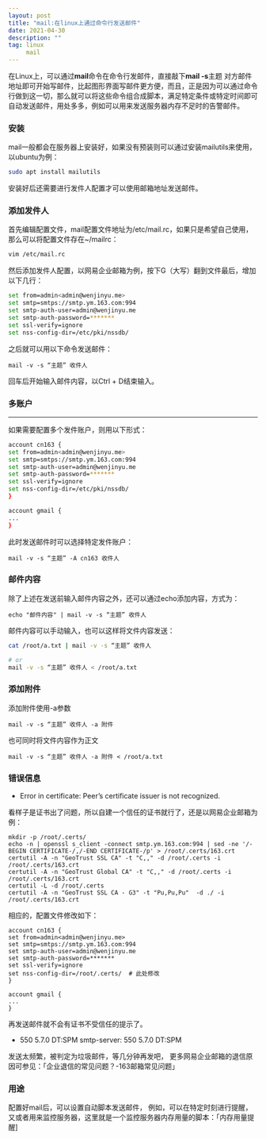 ```yaml
---
layout: post
title: "mail:在linux上通过命令行发送邮件"
date: 2021-04-30
description: ""
tag: linux
     mail
---
```


在Linux上，可以通过**mail**命令在命令行发邮件，直接敲下**mail -s**主题 对方邮件地址即可开始写邮件，比起图形界面写邮件更方便，而且，正是因为可以通过命令行做到这一切，那么就可以将这些命令组合成脚本，满足特定条件或特定时间即可自动发送邮件，用处多多，例如可以用来发送服务器内存不足时的告警邮件。

### 安装
mail一般都会在服务器上安装好，如果没有预装则可以通过安装mailutils来使用，以ubuntu为例：

```bash
sudo apt install mailutils
```

安装好后还需要进行发件人配置才可以使用邮箱地址发送邮件。

### 添加发件人
首先编辑配置文件，mail配置文件地址为/etc/mail.rc，如果只是希望自己使用，那么可以将配置文件存在~/mailrc：

```bash
vim /etc/mail.rc
```

然后添加发件人配置，以网易企业邮箱为例，按下G（大写）翻到文件最后，增加以下几行：

```bash
set from=admin<admin@wenjinyu.me>
set smtp=smtps://smtp.ym.163.com:994
set smtp-auth-user=admin@wenjinyu.me
set smtp-auth-password=*******
set ssl-verify=ignore
set nss-config-dir=/etc/pki/nssdb/
```

之后就可以用以下命令发送邮件：

`mail -v -s “主题” 收件人`

回车后开始输入邮件内容，以Ctrl + D结束输入。

### 多账户
---
如果需要配置多个发件账户，则用以下形式：

```bash
account cn163 {
set from=admin<admin@wenjinyu.me>
set smtp=smtps://smtp.ym.163.com:994
set smtp-auth-user=admin@wenjinyu.me
set smtp-auth-password=*******
set ssl-verify=ignore
set nss-config-dir=/etc/pki/nssdb/
}

account gmail {
...
}
```

此时发送邮件时可以选择特定发件账户：

`mail -v -s “主题” -A cn163 收件人`

### 邮件内容
除了上述在发送前输入邮件内容之外，还可以通过echo添加内容，方式为：

`echo "邮件内容" | mail -v -s “主题” 收件人`

邮件内容可以手动输入，也可以这样将文件内容发送：

```bash
cat /root/a.txt | mail -v -s “主题” 收件人

# or
mail -v -s “主题” 收件人 < /root/a.txt
```

### 添加附件
添加附件使用-a参数

`mail -v -s “主题” 收件人 -a 附件`

也可同时将文件内容作为正文

`mail -v -s “主题” 收件人 -a 附件 < /root/a.txt`

### 错误信息
+ Error in certificate: Peer’s certificate issuer is not recognized.

看样子是证书出了问题，所以自建一个信任的证书就行了，还是以网易企业邮箱为例：

```
mkdir -p /root/.certs/
echo -n | openssl s_client -connect smtp.ym.163.com:994 | sed -ne '/-BEGIN CERTIFICATE-/,/-END CERTIFICATE-/p' > /root/.certs/163.crt
certutil -A -n "GeoTrust SSL CA" -t "C,," -d /root/.certs -i /root/.certs/163.crt
certutil -A -n "GeoTrust Global CA" -t "C,," -d /root/.certs -i /root/.certs/163.crt
certutil -L -d /root/.certs
certutil -A -n "GeoTrust SSL CA - G3" -t "Pu,Pu,Pu"  -d ./ -i /root/.certs/163.crt
```

相应的，配置文件修改如下：

```
account cn163 {
set from=admin<admin@wenjinyu.me>
set smtp=smtps://smtp.ym.163.com:994
set smtp-auth-user=admin@wenjinyu.me
set smtp-auth-password=*******
set ssl-verify=ignore
set nss-config-dir=/root/.certs/  # 此处修改
}

account gmail {
...
}
```

再发送邮件就不会有证书不受信任的提示了。

+ 550 5.7.0 DT:SPM smtp-server: 550 5.7.0 DT:SPM

发送太频繁，被判定为垃圾邮件，等几分钟再发吧，
更多网易企业邮箱的退信原因可参见：「企业退信的常见问题？-163邮箱常见问题」

### 用途
配置好mail后，可以设置自动脚本发送邮件，
例如，可以在特定时刻进行提醒，又或者用来监控服务器，这里就是一个监控服务器内存用量的脚本：「内存用量提醒]